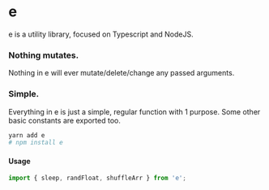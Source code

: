 # e

e is a utility library, focused on Typescript and NodeJS.

### Nothing mutates.

Nothing in e will ever mutate/delete/change any passed arguments.

### Simple.

Everything in e is just a simple, regular function with 1 purpose. Some other basic constants are exported too.


```bash
yarn add e
# npm install e
```

#### Usage

```ts
import { sleep, randFloat, shuffleArr } from 'e';
```



